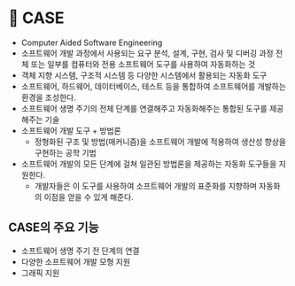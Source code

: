 # 🌟 CASE

- Computer Aided Software Engineering
- 소프트웨어 개발 과정에서 사용되는 요구 분석, 설계, 구현, 검사 및 디버깅 과정 전체 또는 일부를 컴퓨터와 전용 소프트웨어 도구를 사용하여 자동화하는 것
- 객체 지향 시스템, 구조적 시스템 등 다양한 시스템에서 활용되는 자동화 도구
- 소프트웨어, 하드웨어, 데이터베이스, 테스트 등을 통합하여 소프트웨어를 개발하는 환경을 조성한다.
- 소프트웨어 생명 주기의 전체 단계를 연결해주고 자동화해주는 통합된 도구를 제공해주는 기술
- 소프트웨어 개발 도구 + 방법론
  - 정형화된 구조 및 방법(매커니즘)을 소프트웨어 개발에 적용하여 생산성 향상을 구현하는 공학 기법
- 소프트웨어 개발의 모든 단계에 걸쳐 일관된 방법론을 제공하는 자동화 도구들을 지원한다.
  - 개발자들은 이 도구를 사용하여 소프트웨어 개발의 표준화를 지향하며 자동화의 이점을 얻을 수 있게 해준다.

## CASE의 주요 기능

- 소프트웨어 생명 주기 전 단계의 연결
- 다양한 소프트웨어 개발 모형 지원
- 그래픽 지원
